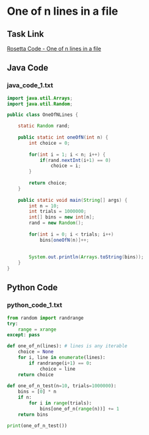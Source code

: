 # One of n lines in a file

## Task Link
[Rosetta Code - One of n lines in a file](https://rosettacode.org/wiki/One_of_n_lines_in_a_file)

## Java Code
### java_code_1.txt
```java
import java.util.Arrays;
import java.util.Random;

public class OneOfNLines {

	static Random rand;
	
	public static int oneOfN(int n) {
		int choice = 0;
		
		for(int i = 1; i < n; i++) {
			if(rand.nextInt(i+1) == 0)
				choice = i;
		}
		
		return choice;
	}
	
	public static void main(String[] args) {
		int n = 10;
		int trials = 1000000;
		int[] bins = new int[n];
		rand = new Random();
		
		for(int i = 0; i < trials; i++)
			bins[oneOfN(n)]++;
		
		
		System.out.println(Arrays.toString(bins));
	}
}

```

## Python Code
### python_code_1.txt
```python
from random import randrange
try:
    range = xrange
except: pass

def one_of_n(lines): # lines is any iterable
    choice = None
    for i, line in enumerate(lines):
        if randrange(i+1) == 0:
            choice = line
    return choice
            
def one_of_n_test(n=10, trials=1000000):
    bins = [0] * n
    if n:
        for i in range(trials):
            bins[one_of_n(range(n))] += 1
    return bins

print(one_of_n_test())

```

